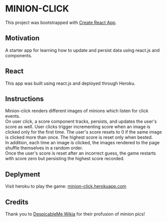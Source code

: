 # MINION-CLICK
This project was bootstrapped with [Create React App](https://github.com/facebookincubator/create-react-app).

## Motivation
A starter app for learning how to update and persist data using react.js and components.  

## React
This app was built using react.js and deployed through Heroku. 

## Instructions
Minion-click renders different images of minions which listen for click events. <br />
On user click, a score component tracks, persists, and updates the user's score as well.  User clicks trigger incrementing score when an image is clicked only for the first time. The user's score resets to 0 if the same image is clicked more than once.  The highest score is reset only when bested. <br />
In addition, each time an image is clicked, the images rendered to the page shuffle themselves in a random order. <br />
Once the user's score is reset after an incorrect guess, the game restarts with score zero but persisting the highest score recorded.

## Deplyment
Visit heroku to play the game: 
[minion-click.herokuapp.com](https://minion-click.herokuapp.com)

## Credits
Thank you to [DespicableMe Wikia](http://despicableme.wikia.com/wiki/Minions) for their profusion of minion pics!

